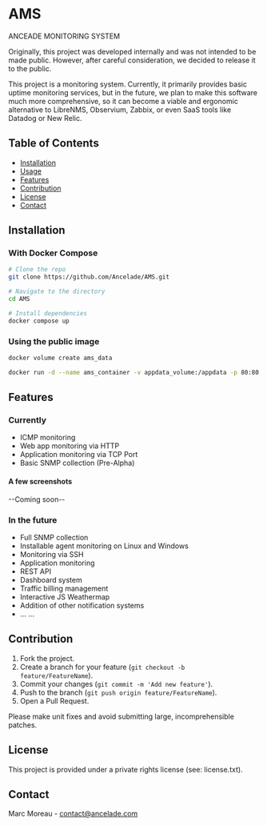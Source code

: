 # AMS
ANCEADE MONITORING SYSTEM

Originally, this project was developed internally and was not intended to be made public. However, after careful consideration, we decided to release it to the public.

This project is a monitoring system. Currently, it primarily provides basic uptime monitoring services, but in the future, we plan to make this software much more comprehensive, so it can become a viable and ergonomic alternative to LibreNMS, Observium, Zabbix, or even SaaS tools like Datadog or New Relic.

## Table of Contents

- [Installation](#installation)
- [Usage](#usage)
- [Features](#features)
- [Contribution](#contribution)
- [License](#license)
- [Contact](#contact)

## Installation

### With Docker Compose

```bash
# Clone the repo
git clone https://github.com/Ancelade/AMS.git

# Navigate to the directory
cd AMS

# Install dependencies
docker compose up
```

### Using the public image
```bash
docker volume create ams_data

docker run -d --name ams_container -v appdata_volume:/appdata -p 80:80 ancelade/ams:latest
```

## Features

### Currently
- ICMP monitoring
- Web app monitoring via HTTP
- Application monitoring via TCP Port
- Basic SNMP collection (Pre-Alpha)

#### A few screenshots
--Coming soon--

### In the future
- Full SNMP collection
- Installable agent monitoring on Linux and Windows
- Monitoring via SSH
- Application monitoring
- REST API
- Dashboard system
- Traffic billing management
- Interactive JS Weathermap
- Addition of other notification systems
-  ... ...

## Contribution

1. Fork the project.
2. Create a branch for your feature (`git checkout -b feature/FeatureName`).
3. Commit your changes (`git commit -m 'Add new feature'`).
4. Push to the branch (`git push origin feature/FeatureName`).
5. Open a Pull Request.

Please make unit fixes and avoid submitting large, incomprehensible patches.

## License

This project is provided under a private rights license (see: license.txt).

## Contact

Marc Moreau - contact@ancelade.com
